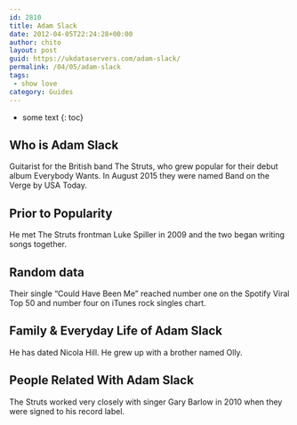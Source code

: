 ```yaml
---
id: 2810
title: Adam Slack
date: 2012-04-05T22:24:28+00:00
author: chito
layout: post
guid: https://ukdataservers.com/adam-slack/
permalink: /04/05/adam-slack
tags:
 - show love
category: Guides
---
```


* some text
{: toc}


## Who is  Adam Slack
                  
                  
                  
Guitarist for the British band The Struts, who grew popular for their debut album Everybody Wants. In August 2015 they were named Band on the Verge by USA Today.
                  
                
                
                
## Prior to Popularity 
                  
                  
                  
He met The Struts frontman Luke Spiller in 2009 and the two began writing songs together.
                  
                
                
                
## Random data 
                  
                  
                  
Their single &#8220;Could Have Been Me&#8221; reached number one on the Spotify Viral Top 50 and number four on iTunes rock singles chart.
                  
                
                
                
## Family & Everyday Life of Adam Slack
                  
                  
                  
He has dated Nicola Hill. He grew up with a brother named Olly.
                  
                
                
                
## People Related With  Adam Slack
                  
                  
                  
The Struts worked very closely with singer Gary Barlow in 2010 when they were signed to his record label.
                  
                
              
            
          
          
          
    
    
  
